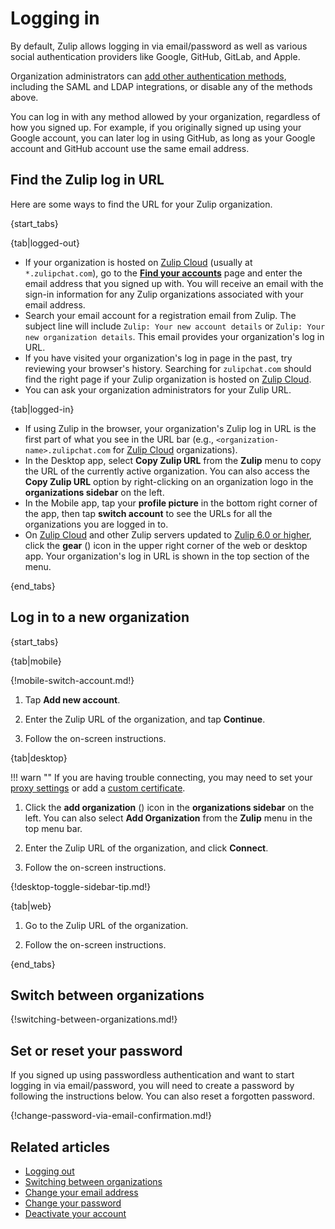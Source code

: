 # Logging in

By default, Zulip allows logging in via email/password as well as
various social authentication providers like Google, GitHub, GitLab,
and Apple.

Organization administrators can
[add other authentication methods](/help/configure-authentication-methods),
including the SAML and LDAP integrations, or disable any of the methods above.

You can log in with any method allowed by your organization, regardless of
how you signed up. For example, if you originally signed up using your Google
account, you can later log in using GitHub, as long as your Google account
and GitHub account use the same email address.

## Find the Zulip log in URL

Here are some ways to find the URL for your Zulip organization.

{start_tabs}

{tab|logged-out}

* If your organization is hosted on [Zulip Cloud](https://zulip.com/plans/)
  (usually at `*.zulipchat.com`), go to the [**Find your
  accounts**](https://zulip.com/accounts/find/) page and enter the email address
  that you signed up with. You will receive an email with the sign-in
  information for any Zulip organizations associated with your email address.
* Search your email account for a registration email from Zulip. The subject
  line will include `Zulip: Your new account details` or `Zulip: Your new
  organization details`. This email provides your organization's log in URL.
* If you have visited your organization's log in page in the past, try reviewing
  your browser's history. Searching for `zulipchat.com` should find the right
  page if your Zulip organization is hosted on [Zulip
  Cloud](https://zulip.com/plans/).
* You can ask your organization administrators for your Zulip URL.

{tab|logged-in}

* If using Zulip in the browser, your organization's Zulip log in URL is the first part
  of what you see in the URL bar (e.g., `<organization-name>.zulipchat.com` for
  [Zulip Cloud](https://zulip.com/plans/) organizations).
* In the Desktop app, select **Copy Zulip URL** from the **Zulip** menu to
  copy the URL of the currently active organization. You can also access the
  **Copy Zulip URL** option by right-clicking on an organization logo in the
  **organizations sidebar** on the left.
* In the Mobile app, tap your **profile picture** in the bottom right corner of
  the app, then tap **switch account** to see the URLs for all the organizations
  you are logged in to.
* On [Zulip Cloud](https://zulip.com/plans/) and other Zulip servers updated to
  [Zulip 6.0 or
  higher](https://zulip.readthedocs.io/en/stable/overview/changelog.html#zulip-6-x-series),
  click the **gear** (<i class="zulip-icon zulip-icon-gear"></i>) icon in the upper right
  corner of the web or desktop app. Your organization's log in URL is shown in the top
  section of the menu.

{end_tabs}

## Log in to a new organization

{start_tabs}

{tab|mobile}

{!mobile-switch-account.md!}

1. Tap **Add new account**.

1. Enter the Zulip URL of the organization, and tap **Continue**.

1. Follow the on-screen instructions.

{tab|desktop}

!!! warn ""
    If you are having trouble connecting, you may need to set your
    [proxy settings](/help/connect-through-a-proxy) or add a
    [custom certificate](/help/custom-certificates).

1. Click the **add organization** (<i class="fa fa-plus"></i>) icon in the
   **organizations sidebar** on the left. You can also select **Add Organization**
   from the **Zulip** menu in the top menu bar.

1. Enter the Zulip URL of the organization, and click **Connect**.

1. Follow the on-screen instructions.

{!desktop-toggle-sidebar-tip.md!}

{tab|web}

1. Go to the Zulip URL of the organization.

1. Follow the on-screen instructions.

{end_tabs}

## Switch between organizations

{!switching-between-organizations.md!}

## Set or reset your password

If you signed up using passwordless authentication and want to start logging in
via email/password, you will need to create a password by following the instructions below. You can also reset a
forgotten password.

{!change-password-via-email-confirmation.md!}

## Related articles

* [Logging out](logging-out)
* [Switching between organizations](switching-between-organizations)
* [Change your email address](change-your-email-address)
* [Change your password](change-your-password)
* [Deactivate your account](deactivate-your-account)
